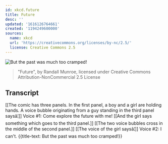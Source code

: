 ```yaml
---
id: xkcd.future
title: Future
desc: ''
updated: '1616126764661'
created: '1194249600000'
sources:
  name: xkcd
  url: 'https://creativecommons.org/licenses/by-nc/2.5/'
  license: Creative Commons 2.5
---
```

![But the past was much too cramped!](https://imgs.xkcd.com/comics/future.png)
> "Future", by Randall Munroe, licensed under Creative Commons Attribution-NonCommercial 2.5 License

## Transcript
[[The comic has three panels. In the first panel, a boy and a girl are holding hands. A voice bubble originating from a guy standing in the third panel saysâ¦]]
Voice #1: Come explore the future with me!
[[And the girl says something which goes to the third panel.]]
[[The two voice bubbles cross in the middle of the second panel.]]
[[The voice of the girl saysâ¦]]
Voice #2: I can't.
{{title-text: But the past was much too cramped!}}
